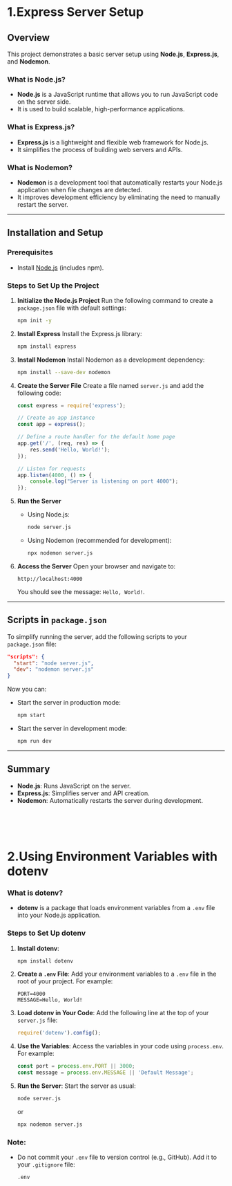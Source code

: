 # 1.Express Server Setup

## Overview
This project demonstrates a basic server setup using **Node.js**, **Express.js**, and **Nodemon**.

### What is Node.js?
- **Node.js** is a JavaScript runtime that allows you to run JavaScript code on the server side.
- It is used to build scalable, high-performance applications.

### What is Express.js?
- **Express.js** is a lightweight and flexible web framework for Node.js.
- It simplifies the process of building web servers and APIs.

### What is Nodemon?
- **Nodemon** is a development tool that automatically restarts your Node.js application when file changes are detected.
- It improves development efficiency by eliminating the need to manually restart the server.

---

## Installation and Setup

### Prerequisites
- Install [Node.js](https://nodejs.org/) (includes npm).

### Steps to Set Up the Project

1. **Initialize the Node.js Project**
   Run the following command to create a `package.json` file with default settings:
   ```bash
   npm init -y
   ```

2. **Install Express**
   Install the Express.js library:
   ```bash
   npm install express
   ```

3. **Install Nodemon**
   Install Nodemon as a development dependency:
   ```bash
   npm install --save-dev nodemon
   ```

4. **Create the Server File**
   Create a file named `server.js` and add the following code:
   ```javascript
   const express = require('express');

   // Create an app instance
   const app = express();

   // Define a route handler for the default home page
   app.get('/', (req, res) => {
       res.send('Hello, World!');
   });

   // Listen for requests
   app.listen(4000, () => {
       console.log("Server is listening on port 4000");
   });
   ```

5. **Run the Server**
   - Using Node.js:
     ```bash
     node server.js
     ```
   - Using Nodemon (recommended for development):
     ```bash
     npx nodemon server.js
     ```

6. **Access the Server**
   Open your browser and navigate to:
   ```
   http://localhost:4000
   ```
   You should see the message: `Hello, World!`.

---

## Scripts in `package.json`
To simplify running the server, add the following scripts to your `package.json` file:
```json
"scripts": {
  "start": "node server.js",
  "dev": "nodemon server.js"
}
```

Now you can:
- Start the server in production mode:
  ```bash
  npm start
  ```
- Start the server in development mode:
  ```bash
  npm run dev
  ```

---

## Summary
- **Node.js**: Runs JavaScript on the server.
- **Express.js**: Simplifies server and API creation.
- **Nodemon**: Automatically restarts the server during development.
<br/>
<br/>
<br/>

# 2.Using Environment Variables with dotenv

### What is dotenv?
- **dotenv** is a package that loads environment variables from a `.env` file into your Node.js application.

### Steps to Set Up dotenv

1. **Install dotenv**:
   ```bash
   npm install dotenv
   ```

2. **Create a `.env` File**:
   Add your environment variables to a `.env` file in the root of your project. For example:
   ```
   PORT=4000
   MESSAGE=Hello, World!
   ```

3. **Load dotenv in Your Code**:
   Add the following line at the top of your `server.js` file:
   ```javascript
   require('dotenv').config();
   ```

4. **Use the Variables**:
   Access the variables in your code using `process.env`. For example:
   ```javascript
   const port = process.env.PORT || 3000;
   const message = process.env.MESSAGE || 'Default Message';
   ```

5. **Run the Server**:
   Start the server as usual:
   ```bash
   node server.js
   ```
   or
   ```bash
   npx nodemon server.js
   ```

### Note:
- Do not commit your `.env` file to version control (e.g., GitHub). Add it to your `.gitignore` file:
   ```
   .env
   ```